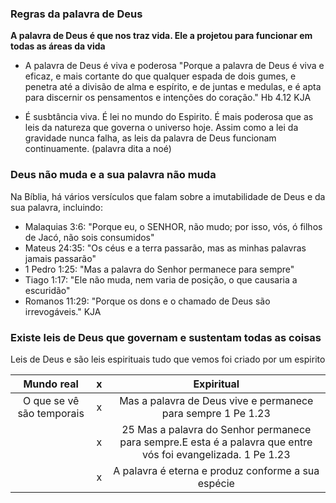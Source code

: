 ### Regras da palavra de Deus

**A palavra de Deus é que nos traz vida. Ele a projetou para funcionar em todas as áreas da vida**
- A palavra de Deus é viva e poderosa
    "Porque a palavra de Deus é viva e eficaz, e mais cortante do que qualquer espada de dois gumes, e penetra até a divisão de alma e espírito, e de juntas e medulas, e é apta para discernir os pensamentos e intenções do coração."   Hb 4.12 KJA

- É susbtância viva. É lei no mundo do Espirito. É mais poderosa que as leis da natureza que governa o universo hoje. Assim como a lei da gravidade nunca falha, as leis da palavra de Deus funcionam continuamente. (palavra dita a noé)

### Deus não muda e a sua palavra não muda
Na Bíblia, há vários versículos que falam sobre a imutabilidade de Deus e da sua palavra, incluindo:
- Malaquias 3:6: "Porque eu, o SENHOR, não mudo; por isso, vós, ó filhos de Jacó, não sois consumidos" 
- Mateus 24:35: "Os céus e a terra passarão, mas as minhas palavras jamais passarão" 
- 1 Pedro 1:25: "Mas a palavra do Senhor permanece para sempre" 
- Tiago 1:17: "Ele não muda, nem varia de posição, o que causaria a escuridão" 
- Romanos 11:29: "Porque os dons e o chamado de Deus são irrevogáveis." KJA 

### Existe leis de Deus que governam e sustentam todas as coisas
Leis de Deus e são leis espirituais tudo que vemos foi criado por um espirito

|Mundo real| x |Expiritual|
|:----------:|:--:|:----------:|
|O que se vê são temporais| x |Mas a palavra de Deus vive e permanece para sempre 1 Pe 1.23|
|| x |25 Mas a palavra do Senhor permanece para sempre.E esta é a palavra que entre vós foi evangelizada. 1 Pe 1.23|
|| x |A palavra é eterna e produz conforme a sua espécie|


###  
